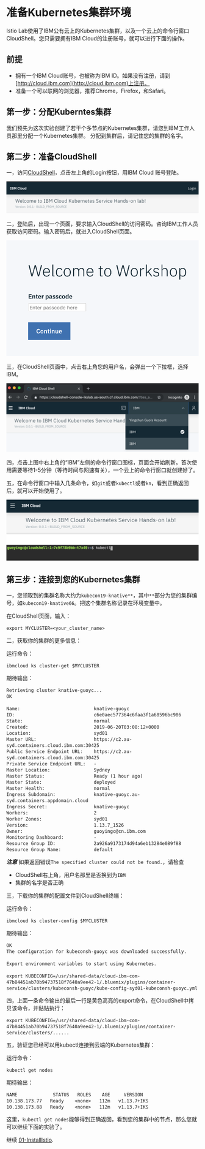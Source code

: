 # 准备Kubernetes集群环境

Istio Lab使用了IBM公有云上的Kubernetes集群，以及一个云上的命令行窗口CloudShell。您只需要拥有IBM Cloud的注册账号，就可以进行下面的操作。

## 前提

* 拥有一个IBM Cloud账号，也被称为IBM ID。如果没有注册，请到[http://cloud.ibm.com](http://cloud.ibm.com)上注册。
* 准备一个可以联网的浏览器，推荐Chrome，Firefox，和Safari。

## 第一步：分配Kuberntes集群

我们预先为这次实验创建了若干个多节点的Kubernetes集群，请您到IBM工作人员那里分配一个Kubernetes集群。 分配到集群后，请记住您的集群的名字。

## 第二步：准备CloudShell

一，访问[CloudShell](https://cloudshell-console-ikslab.us-south.cf.cloud.ibm.com/)，点击左上角的Login按钮，用IBM Cloud 账号登陆。

![](https://github.com/daisy-ycguo/knativelab/raw/master/images/cloudshell-overview.png)

二，登陆后，出现一个页面，要求输入CloudShell的访问密码。咨询IBM工作人员获取访问密码。输入密码后，就进入CloudShell页面。

![](https://github.com/daisy-ycguo/knativelab/raw/master/images/cloudshell-passw.png)

三，在CloudShell页面中，点击右上角您的用户名，会弹出一个下拉框，选择IBM。 

![](https://github.com/daisy-ycguo/knativelab/raw/master/images/cloudshell-account.png)

四，点击上图中右上角的“IBM”左侧的命令行窗口图标，页面会开始刷新。首次使用需要等待1-5分钟（等待时间与网速有关），一个云上的命令行窗口就创建好了。

五，在命令行窗口中输入几条命令，如`git`或者`kubectl`或者`kn`，看到正确返回后，就可以开始使用了。

![](https://github.com/daisy-ycguo/knativelab/raw/master/images/cloudshell-terminal.png)

## 第三步：连接到您的Kubernetes集群

一，您领取到的集群名称大约为`kubecon19-knative**`，其中`**`部分为您的集群编号，如`kubecon19-knative66`。把这个集群名称记录在环境变量中。

   在CloudShell页面，输入：
   ```text
   export MYCLUSTER=<your_cluster_name>
   ```

二，获取你的集群的更多信息：

运行命令：
```text
ibmcloud ks cluster-get $MYCLUSTER
```

期待输出：
```
Retrieving cluster knative-guoyc...
OK

Name:                           knative-guoyc
ID:                             c6e0aec577364c6faa3f1a68596bc986
State:                          normal
Created:                        2019-06-20T03:08:12+0000
Location:                       syd01
Master URL:                     https://c2.au-syd.containers.cloud.ibm.com:30425
Public Service Endpoint URL:    https://c2.au-syd.containers.cloud.ibm.com:30425
Private Service Endpoint URL:   -
Master Location:                Sydney
Master Status:                  Ready (1 hour ago)
Master State:                   deployed
Master Health:                  normal
Ingress Subdomain:              knative-guoyc.au-syd.containers.appdomain.cloud
Ingress Secret:                 knative-guoyc
Workers:                        2
Worker Zones:                   syd01
Version:                        1.13.7_1526
Owner:                          guoyingc@cn.ibm.com
Monitoring Dashboard:           -
Resource Group ID:              2a926a9173174d94a6eb13284e089f88
Resource Group Name:            default
```

***注意*** 如果返回错误`The specified cluster could not be found.`，请检查
- CloudShell右上角，用户名那里是否换到为`IBM`
- 集群的名字是否正确

三，下载你的集群的配置文件到CloudShell终端：

   运行命令：
   ```text
   ibmcloud ks cluster-config $MYCLUSTER
   ```
   期待输出：
   ```
   OK
   The configuration for kubeconsh-guoyc was downloaded successfully.
   
   Export environment variables to start using Kubernetes.
   
   export KUBECONFIG=/usr/shared-data/cloud-ibm-com-47b84451ab70b94737518f7640a9ee42-1/.bluemix/plugins/container-service/clusters/kubeconsh-guoyc/kube-config-syd01-kubeconsh-guoyc.yml
   ```

四，上面一条命令输出的最后一行是黄色高亮的export命令，在CloudShell中拷贝该命令，并黏贴执行：

   ```text
   export KUBECONFIG=/usr/shared-data/cloud-ibm-com-47b84451ab70b94737518f7640a9ee42-1/.bluemix/plugins/container-service/clusters/......
   ```

五，验证您已经可以用kubectl连接到云端的Kubernetes集群：

   运行命令：
   ```text
   kubectl get nodes
   ```
   期待输出：
   ```
   NAME             STATUS   ROLES    AGE     VERSION
   10.138.173.77   Ready    <none>   112m   v1.13.7+IKS
   10.138.173.88   Ready    <none>   112m   v1.13.7+IKS
   ```

这里，`kubectl get nodes`能够得到正确返回，看到您的集群中的节点，那么您就可以继续下面的实验了。

继续 [01-InstallIstio](./exercise-2.md).


